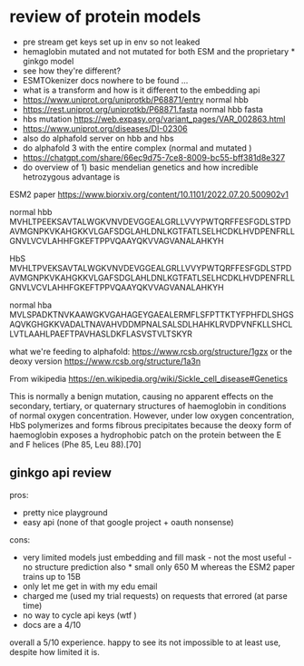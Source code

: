 # review of protein models 

* pre stream get keys set up in env so not leaked 
* hemaglobin mutated and not mutated for both ESM and the proprietary * ginkgo model 
* see how they're different? 
* ESMTOkenizer docs nowhere to be found ...
* what is a transform and how is it different to the embedding api 
* https://www.uniprot.org/uniprotkb/P68871/entry normal hbb
* https://rest.uniprot.org/uniprotkb/P68871.fasta normal hbb fasta 
* hbs mutation https://web.expasy.org/variant_pages/VAR_002863.html 
* https://www.uniprot.org/diseases/DI-02306
* also do alphafold server on hbb and hbs 
* do alphafold 3 with the entire complex (normal and mutated )
* https://chatgpt.com/share/66ec9d75-7ce8-8009-bc55-bff381d8e327
* do overview of 1) basic mendelian genetics and how incredible hetrozygous advantage is 


ESM2 paper https://www.biorxiv.org/content/10.1101/2022.07.20.500902v1 


normal hbb
MVHLTPEEKSAVTALWGKVNVDEVGGEALGRLLVVYPWTQRFFESFGDLSTPDAVMGNPKVKAHGKKVLGAFSDGLAHLDNLKGTFATLSELHCDKLHVDPENFRLLGNVLVCVLAHHFGKEFTPPVQAAYQKVVAGVANALAHKYH

HbS 
MVHLTPVEKSAVTALWGKVNVDEVGGEALGRLLVVYPWTQRFFESFGDLSTPDAVMGNPKVKAHGKKVLGAFSDGLAHLDNLKGTFATLSELHCDKLHVDPENFRLLGNVLVCVLAHHFGKEFTPPVQAAYQKVVAGVANALAHKYH


normal hba 
MVLSPADKTNVKAAWGKVGAHAGEYGAEALERMFLSFPTTKTYFPHFDLSHGSAQVKGHGKKVADALTNAVAHVDDMPNALSALSDLHAHKLRVDPVNFKLLSHCLLVTLAAHLPAEFTPAVHASLDKFLASVSTVLTSKYR

what we're feeding to alphafold: 
https://www.rcsb.org/structure/1gzx 
or the deoxy version 
https://www.rcsb.org/structure/1a3n


From wikipedia https://en.wikipedia.org/wiki/Sickle_cell_disease#Genetics

This is normally a benign mutation, causing no apparent effects on the secondary, tertiary, or quaternary structures of haemoglobin in conditions of normal oxygen concentration. However, under low oxygen concentration, HbS polymerizes and forms fibrous precipitates because the deoxy form of haemoglobin exposes a hydrophobic patch on the protein between the E and F helices (Phe 85, Leu 88).[70]


## ginkgo api review 

pros: 
* pretty nice playground
* easy api (none of that google project + oauth nonsense)


cons: 
* very limited models just embedding and fill mask - not the most useful - no structure prediction also * small only 650 M whereas the ESM2 paper trains up to 15B
* only let me get in with my edu email 
* charged me (used my trial requests) on requests that errored (at parse time)
* no way to cycle api keys (wtf )
* docs are a 4/10 


overall a 5/10 experience. happy to see its not impossible to at least use, despite how limited it is.
